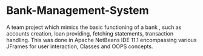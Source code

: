 # Bank-Management-System

A team project which mimics the basic functioning  of a bank , such as  accounts creation, loan providing, fetching statements, transaction handling.  This was done in Apache NetBeans IDE 11.1 encompassing various JFrames for user interaction, Classes and OOPS concepts.
